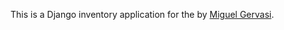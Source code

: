 This is a Django inventory application for
the by [Miguel Gervasi](http://www.github.com/MiguelGervasi).